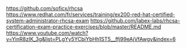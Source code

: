 https://github.com/soficx/rhcsa
https://www.redhat.com/fr/services/training/ex200-red-hat-certified-system-administrator-rhcsa-exam
https://github.com/labex-labs/rhcsa-certification-exam-practice-exercises/blob/master/README.md
https://www.youtube.com/watch?v=YinR8zIK_3g&list=PLgYy5YCbiYbHh1ST5__ffj99eAjVfAwgy&index=6



